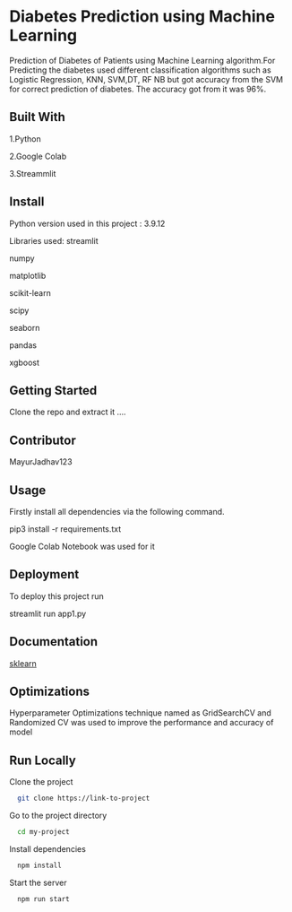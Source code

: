 
# Diabetes Prediction using Machine Learning

Prediction of Diabetes of Patients using Machine Learning algorithm.For Predicting the diabetes used different classification algorithms such as 
Logistic Regression, KNN, SVM,DT, RF NB but got accuracy from the SVM for correct prediction of diabetes.
The accuracy got from it was 96%.

## Built With
1.Python

2.Google Colab

3.Streammlit
## Install
Python version used in this project : 3.9.12

  Libraries used:
streamlit 

numpy

matplotlib

scikit-learn 

scipy

seaborn 

pandas 

xgboost 

## Getting Started

Clone the repo and extract it ....
## Contributor

MayurJadhav123
## Usage

Firstly install all dependencies via the following command.

pip3 install -r requirements.txt

Google Colab Notebook was used for it
## Deployment

To deploy this project run

streamlit run app1.py

## Documentation

[sklearn](https://linktodocumentation)
## Optimizations

Hyperparameter Optimizations technique named as GridSearchCV and Randomized CV was used to improve the performance
and accuracy of model
## Run Locally

Clone the project

```bash
  git clone https://link-to-project
```

Go to the project directory

```bash
  cd my-project
```

Install dependencies

```bash
  npm install
```

Start the server

```bash
  npm run start
```


